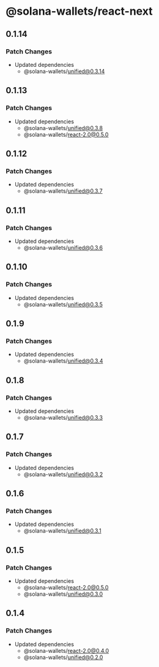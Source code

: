 # @solana-wallets/react-next

## 0.1.14

### Patch Changes

- Updated dependencies
  - @solana-wallets/unified@0.3.14

## 0.1.13

### Patch Changes

- Updated dependencies
  - @solana-wallets/unified@0.3.8
  - @solana-wallets/react-2.0@0.5.0

## 0.1.12

### Patch Changes

- Updated dependencies
  - @solana-wallets/unified@0.3.7

## 0.1.11

### Patch Changes

- Updated dependencies
  - @solana-wallets/unified@0.3.6

## 0.1.10

### Patch Changes

- Updated dependencies
  - @solana-wallets/unified@0.3.5

## 0.1.9

### Patch Changes

- Updated dependencies
  - @solana-wallets/unified@0.3.4

## 0.1.8

### Patch Changes

- Updated dependencies
  - @solana-wallets/unified@0.3.3

## 0.1.7

### Patch Changes

- Updated dependencies
  - @solana-wallets/unified@0.3.2

## 0.1.6

### Patch Changes

- Updated dependencies
  - @solana-wallets/unified@0.3.1

## 0.1.5

### Patch Changes

- Updated dependencies
  - @solana-wallets/react-2.0@0.5.0
  - @solana-wallets/unified@0.3.0

## 0.1.4

### Patch Changes

- Updated dependencies
  - @solana-wallets/react-2.0@0.4.0
  - @solana-wallets/unified@0.2.0
